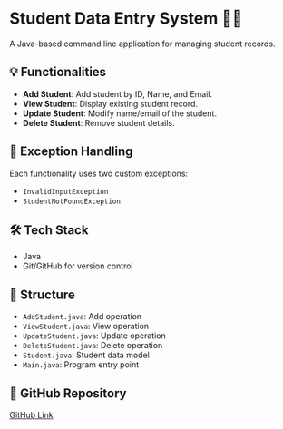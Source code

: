 # Student Data Entry System 🧑‍🎓

A Java-based command line application for managing student records.

## 💡 Functionalities
- **Add Student**: Add student by ID, Name, and Email.
- **View Student**: Display existing student record.
- **Update Student**: Modify name/email of the student.
- **Delete Student**: Remove student details.

## 🔐 Exception Handling
Each functionality uses two custom exceptions:
- `InvalidInputException`
- `StudentNotFoundException`

## 🛠 Tech Stack
- Java
- Git/GitHub for version control

## 📂 Structure
- `AddStudent.java`: Add operation
- `ViewStudent.java`: View operation
- `UpdateStudent.java`: Update operation
- `DeleteStudent.java`: Delete operation
- `Student.java`: Student data model
- `Main.java`: Program entry point

## 🔗 GitHub Repository
[GitHub Link](https://github.com/your-username/StudentDataEntry)
